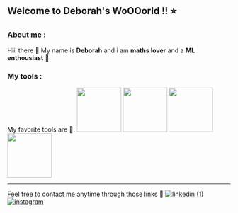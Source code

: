 ## Welcome to Deborah's WoOOorld !! ⭐



### About me :
Hiii there 🫡
My name is **Deborah** and i am **maths lover** and a **ML enthousiast** 🌱

### My tools :
My favorite tools are 🔭:
<img src='![python (1)](https://github.com/user-attachments/assets/0bc1961b-85ae-43f8-981c-b5a3ca042333)' width=100>
<img src='![mysql](https://github.com/user-attachments/assets/c09ff4bc-9c07-49d7-992c-f7435427b8fb)' width=100>
<img src='![react](https://github.com/user-attachments/assets/318cc2de-53f2-49da-ba75-8ae66141e09b)' width=100>
<img src='![github_11376339](https://github.com/user-attachments/assets/dfcc2665-d873-4467-9e71-97d4d112cab2)' width=100>


---

Feel free to contact me anytime through those links 🌟
<a href="https://www.linkedin.com/in/deborah-razafindrabezandrina-50807634b/" target="blank">
![linkedin (1)](https://github.com/user-attachments/assets/fb5ed96c-7161-46ca-8d85-980fd358dad3)
</a>
<a href="https://www.instagram.com/soanavalona_7091/" target="blank">
![instagram](https://github.com/user-attachments/assets/d6903379-910f-4006-9cd3-0a88b66b800e)
</a>


